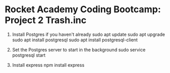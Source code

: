 # Rocket Academy Coding Bootcamp: Project 2 Trash.inc


1. Install Postgres if you haven't already
    sudo apt update
    sudo apt upgrade
    sudo apt install postgresql
    sudo apt install postgresql-client
  
2. Set the Postgres server to start in the background
    sudo service postgresql start
    
3. Install express
    npm install express
